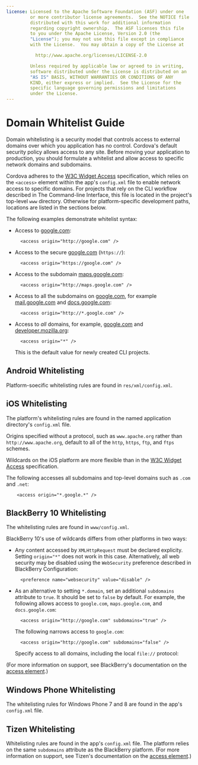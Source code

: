```yaml
---
license: Licensed to the Apache Software Foundation (ASF) under one
         or more contributor license agreements.  See the NOTICE file
         distributed with this work for additional information
         regarding copyright ownership.  The ASF licenses this file
         to you under the Apache License, Version 2.0 (the
         "License"); you may not use this file except in compliance
         with the License.  You may obtain a copy of the License at

           http://www.apache.org/licenses/LICENSE-2.0

         Unless required by applicable law or agreed to in writing,
         software distributed under the License is distributed on an
         "AS IS" BASIS, WITHOUT WARRANTIES OR CONDITIONS OF ANY
         KIND, either express or implied.  See the License for the
         specific language governing permissions and limitations
         under the License.
---
```


# Domain Whitelist Guide

Domain whitelisting is a security model that controls access to
external domains over which you application has no control.  Cordova's
default security policy allows access to any site. Before moving your
application to production, you should formulate a whitelist and allow
access to specific network domains and subdomains.

Cordova adheres to the [W3C Widget Access][1] specification, which
relies on the `<access>` element within the app's `config.xml` file to
enable network access to specific domains. For projects that rely on
the CLI workflow described in The Command-line Interface, this file is
located in the project's top-level `www` directory. Otherwise for
platform-specific development paths, locations are listed in the
sections below.

The following examples demonstrate whitelist syntax:

* Access to [google.com][2]:

        <access origin="http://google.com" />

* Access to the secure [google.com][3] (`https://`):

        <access origin="https://google.com" />

* Access to the subdomain [maps.google.com][4]:

        <access origin="http://maps.google.com" />

* Access to all the subdomains on [google.com][2], for example
  [mail.google.com][5] and [docs.google.com][6]:

        <access origin="http://*.google.com" />

* Access to _all_ domains, for example, [google.com][2] and
  [developer.mozilla.org][7]:

        <access origin="*" />

  This is the default value for newly created CLI projects.

## Android Whitelisting

Platform-soecific whitelisting rules are found in
`res/xml/config.xml`.

## iOS Whitelisting

The platform's whitelisting rules are found in the named application
directory's `config.xml` file.

Origins specified without a protocol, such as `www.apache.org` rather
than `http://www.apache.org`, default to all of the `http`, `https`,
`ftp`, and `ftps` schemes.

Wildcards on the iOS platform are more flexible than in the [W3C
Widget Access][1] specification.

The following accesses all subdomains and top-level domains such as
`.com` and `.net`:

        <access origin="*.google.*" />

## BlackBerry 10 Whitelisting

The whitelisting rules are found in `www/config.xml`.

BlackBerry 10's use of wildcards differs from other platforms in two
ways:

* Any content accessed by `XMLHttpRequest` must be declared
  explicity. Setting `origin="*"` does not work in this case.
  Alternatively, all web security may be disabled using the
  `WebSecurity` preference described in BlackBerry Configuration:
 
        <preference name="websecurity" value="disable" />

* As an alternative to setting `*.domain`, set an additional
  `subdomains` attribute to `true`. It should be set to `false` by
  default. For example, the following allows access to `google.com`,
  `maps.google.com`, and `docs.google.com`:

        <access origin="http://google.com" subdomains="true" />

  The following narrows access to `google.com`:

        <access origin="http://google.com" subdomains="false" />

  Specify access to all domains, including the local `file://`
  protocol:

    <access origin="*" subdomains="true" />

(For more information on support, see BlackBerry's documentation on the
[access element][8].)

## Windows Phone Whitelisting

The whitelisting rules for Windows Phone 7 and 8 are found in the
app's `config.xml` file.

## Tizen Whitelisting

Whitelisting rules are found in the app's `config.xml` file. The
platform relies on the same `subdomains` attribute as the BlackBerry
platform.
(For more information on support, see Tizen's documentation on the
[access element][9].)

[1]: http://www.w3.org/TR/widgets-access/
[2]: http://google.com
[3]: https://google.com
[4]: http://maps.google.com
[5]: http://mail.google.com
[6]: http://docs.google.com
[7]: http://developer.mozilla.org
[8]: https://developer.blackberry.com/html5/documentation/ww_developing/Access_element_834677_11.html
[9]: https://developer.tizen.org/help/index.jsp?topic=%2Forg.tizen.web.appprogramming%2Fhtml%2Fide_sdk_tools%2Fconfig_editor_w3celements.htm
